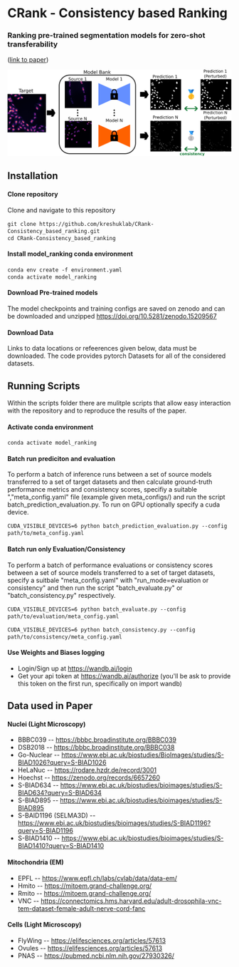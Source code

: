 # CRank - Consistency based Ranking
### Ranking pre-trained segmentation models for zero-shot transferability 
([link to paper](https://arxiv.org/abs/2503.00450))

![Fig1](./figures/MICCAI_intro_figure.svg)


## Installation
#### Clone repository

Clone and navigate to this repository

```
git clone https://github.com/kreshuklab/CRank-Consistency_based_ranking.git
cd CRank-Consistency_based_ranking
```

#### Install model_ranking conda environment

```
conda env create -f environment.yaml
conda activate model_ranking
```

#### Download Pre-trained models

The model checkpoints and training configs are saved on zenodo and can be downloaded and unzipped https://doi.org/10.5281/zenodo.15209567


#### Download Data

Links to data locations or refeerences given below, data must be downloaded. The code provides pytorch Datasets for all of the considered datasets.


## Running Scripts

Within the scripts folder there are mulitple scripts that allow easy interaction with the repository and to reproduce the results of the paper.

#### Activate conda environment

```
conda activate model_ranking
```

#### Batch run prediciton and evaluation
To perform a batch of inference runs between a set of source models transferred to a set of target datasets and then calculate ground-truth performance metrics and consistency scores, specifiy a suitable ","meta_config.yaml" file (example given meta_configs/) and run the script batch_prediction_evaluation.py. To run on GPU optionally specify a cuda device.

```
CUDA_VISIBLE_DEVICES=6 python batch_prediction_evaluation.py --config path/to/meta_config.yaml
```

#### Batch run only Evaluation/Consistency
To perform a batch of performance evaluations or consistency scores between a set of source models transferred to a set of target datasets, specify a suitbale "meta_config.yaml" with "run_mode=evaluation or consistency" and then run the script "batch_evaluate.py" or "batch_consistency.py" respectively.

```
CUDA_VISIBLE_DEVICES=6 python batch_evaluate.py --config path/to/evaluation/meta_config.yaml
```

```
CUDA_VISIBLE_DEVICES=6 python batch_consistency.py --config path/to/consistency/meta_config.yaml
```


#### Use Weights and Biases logging
- Login/Sign up at https://wandb.ai/login
- Get your api token at https://wandb.ai/authorize (you'll be ask to provide this token on the first run, specifically on import wandb)


## Data used in Paper

#### Nuclei (Light Microscopy)
- BBBC039 -- https://bbbc.broadinstitute.org/BBBC039 
- DSB2018 -- https://bbbc.broadinstitute.org/BBBC038 
- Go-Nuclear -- https://www.ebi.ac.uk/biostudies/BioImages/studies/S-BIAD1026?query=S-BIAD1026 
- HeLaNuc -- https://rodare.hzdr.de/record/3001 
- Hoechst -- https://zenodo.org/records/6657260 
- S-BIAD634 -- https://www.ebi.ac.uk/biostudies/bioimages/studies/S-BIAD634?query=S-BIAD634 
- S-BIAD895 -- https://www.ebi.ac.uk/biostudies/bioimages/studies/S-BIAD895 
- S-BAID1196 (SELMA3D) -- https://www.ebi.ac.uk/biostudies/bioimages/studies/S-BIAD1196?query=S-BIAD1196
- S-BIAD1410 -- https://www.ebi.ac.uk/biostudies/bioimages/studies/S-BIAD1410?query=S-BIAD1410

#### Mitochondria (EM)
- EPFL -- https://www.epfl.ch/labs/cvlab/data/data-em/ 
- Hmito -- https://mitoem.grand-challenge.org/ 
- Rmito -- https://mitoem.grand-challenge.org/ 
- VNC -- https://connectomics.hms.harvard.edu/adult-drosophila-vnc-tem-dataset-female-adult-nerve-cord-fanc

#### Cells (Light Microscopy)
- FlyWing -- https://elifesciences.org/articles/57613
- Ovules -- https://elifesciences.org/articles/57613 
- PNAS -- https://pubmed.ncbi.nlm.nih.gov/27930326/ 


